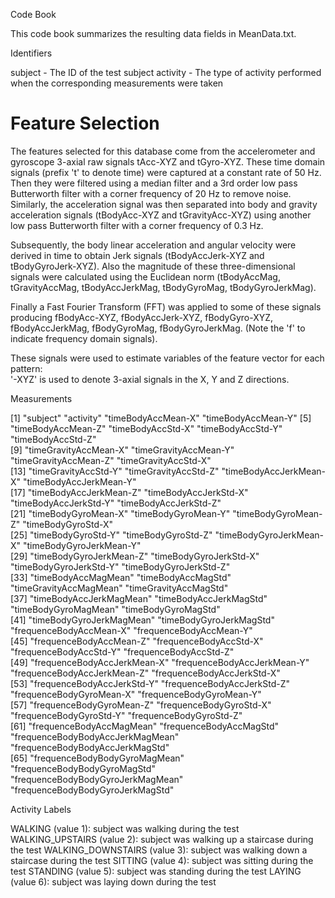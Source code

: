 Code Book

This code book summarizes the resulting data fields in MeanData.txt.

Identifiers

subject - The ID of the test subject
activity - The type of activity performed when the corresponding measurements were taken

Feature Selection 
=================

The features selected for this database come from the accelerometer and gyroscope 3-axial raw signals tAcc-XYZ and tGyro-XYZ. These time domain signals (prefix 't' to denote time) were captured at a constant rate of 50 Hz. Then they were filtered using a median filter and a 3rd order low pass Butterworth filter with a corner frequency of 20 Hz to remove noise. Similarly, the acceleration signal was then separated into body and gravity acceleration signals (tBodyAcc-XYZ and tGravityAcc-XYZ) using another low pass Butterworth filter with a corner frequency of 0.3 Hz. 

Subsequently, the body linear acceleration and angular velocity were derived in time to obtain Jerk signals (tBodyAccJerk-XYZ and tBodyGyroJerk-XYZ). Also the magnitude of these three-dimensional signals were calculated using the Euclidean norm (tBodyAccMag, tGravityAccMag, tBodyAccJerkMag, tBodyGyroMag, tBodyGyroJerkMag). 

Finally a Fast Fourier Transform (FFT) was applied to some of these signals producing fBodyAcc-XYZ, fBodyAccJerk-XYZ, fBodyGyro-XYZ, fBodyAccJerkMag, fBodyGyroMag, fBodyGyroJerkMag. (Note the 'f' to indicate frequency domain signals). 

These signals were used to estimate variables of the feature vector for each pattern:  
'-XYZ' is used to denote 3-axial signals in the X, Y and Z directions.

Measurements


[1] "subject"                          "activity"                         "timeBodyAccMean-X"                "timeBodyAccMean-Y"                [5] "timeBodyAccMean-Z"                "timeBodyAccStd-X"                 "timeBodyAccStd-Y"                 "timeBodyAccStd-Z"                
[9] "timeGravityAccMean-X"             "timeGravityAccMean-Y"             "timeGravityAccMean-Z"             "timeGravityAccStd-X"             
[13] "timeGravityAccStd-Y"              "timeGravityAccStd-Z"              "timeBodyAccJerkMean-X"            "timeBodyAccJerkMean-Y"           
[17] "timeBodyAccJerkMean-Z"            "timeBodyAccJerkStd-X"             "timeBodyAccJerkStd-Y"             "timeBodyAccJerkStd-Z"            
[21] "timeBodyGyroMean-X"               "timeBodyGyroMean-Y"               "timeBodyGyroMean-Z"               "timeBodyGyroStd-X"               
[25] "timeBodyGyroStd-Y"                "timeBodyGyroStd-Z"                "timeBodyGyroJerkMean-X"           "timeBodyGyroJerkMean-Y"          
[29] "timeBodyGyroJerkMean-Z"           "timeBodyGyroJerkStd-X"            "timeBodyGyroJerkStd-Y"            "timeBodyGyroJerkStd-Z"           
[33] "timeBodyAccMagMean"               "timeBodyAccMagStd"                "timeGravityAccMagMean"            "timeGravityAccMagStd"            
[37] "timeBodyAccJerkMagMean"           "timeBodyAccJerkMagStd"            "timeBodyGyroMagMean"              "timeBodyGyroMagStd"              
[41] "timeBodyGyroJerkMagMean"          "timeBodyGyroJerkMagStd"           "frequenceBodyAccMean-X"           "frequenceBodyAccMean-Y"          
[45] "frequenceBodyAccMean-Z"           "frequenceBodyAccStd-X"            "frequenceBodyAccStd-Y"            "frequenceBodyAccStd-Z"           
[49] "frequenceBodyAccJerkMean-X"       "frequenceBodyAccJerkMean-Y"       "frequenceBodyAccJerkMean-Z"       "frequenceBodyAccJerkStd-X"       
[53] "frequenceBodyAccJerkStd-Y"        "frequenceBodyAccJerkStd-Z"        "frequenceBodyGyroMean-X"          "frequenceBodyGyroMean-Y"         
[57] "frequenceBodyGyroMean-Z"          "frequenceBodyGyroStd-X"           "frequenceBodyGyroStd-Y"           "frequenceBodyGyroStd-Z"          
[61] "frequenceBodyAccMagMean"          "frequenceBodyAccMagStd"           "frequenceBodyBodyAccJerkMagMean"  "frequenceBodyBodyAccJerkMagStd"  
[65] "frequenceBodyBodyGyroMagMean"     "frequenceBodyBodyGyroMagStd"      "frequenceBodyBodyGyroJerkMagMean" "frequenceBodyBodyGyroJerkMagStd" 

Activity Labels

WALKING (value 1): subject was walking during the test
WALKING_UPSTAIRS (value 2): subject was walking up a staircase during the test
WALKING_DOWNSTAIRS (value 3): subject was walking down a staircase during the test
SITTING (value 4): subject was sitting during the test
STANDING (value 5): subject was standing during the test
LAYING (value 6): subject was laying down during the test
